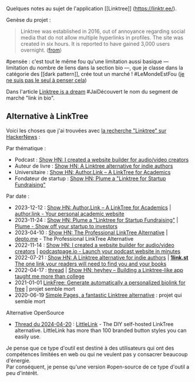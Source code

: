 Quelques notes au sujet de l'application [[Linktree]] (https://linktr.ee/).

Genèse du projet :

> Linktree was established in 2016, out of annoyance regarding social media that do not allow multiple hyperlinks in profiles. The site was created in six hours. It is reported to have gained 3,000 users overnight. ([from](https://en.wikipedia.org/wiki/Linktree#History))

#pensée : c'est tout le même fou qu'une limitation aussi basique — limitation du nombre de liens dans la section bio —, que je classe dans la catégorie des [[dark pattern]], crée tout un marché ! #LeMondeEstFou ([je ne suis pas le seul à penser cela](https://news.ycombinator.com/item?id=35625621))

Dans l'article [Linktree is a dream](https://www.umr.io/blog/linktree-strategy) #JaiDécouvert le nom du segment de marché "link in bio".

## Alternative à LinkTree

Voici les choses que j'ai trouvées avec [la recherche "Linktree" sur HackerNews](https://hn.algolia.com/?q=linktree) :

Par thématique :

- Podcast : [Show HN: I created a website builder for audio/video creators](https://news.ycombinator.com/item?id=33596760)
- Auteur de livre : [Show HN: A Linktree alternative for indie authors](https://news.ycombinator.com/item?id=32179060)
- Universitaire : [Show HN: Author.Link – A LinkTree for Academics](https://news.ycombinator.com/item?id=38611995)
- Fondateur de startup : [Show HN: Plume a "Linktree for Startup Fundraising"](https://news.ycombinator.com/item?id=38404932)

Par date :

- 2023-12-12 : [Show HN: Author.Link – A LinkTree for Academics](https://news.ycombinator.com/item?id=38611995) | [author.link - Your personal academic website](https://author.link/)
- 2023-11-24 : [Show HN: Plume a "Linktree for Startup Fundraising"](https://news.ycombinator.com/item?id=38404932) | [Plume - Show off your startup to investors](https://plume.pages.dev/)
- 2023-04-10 : [Show HN: The Professional LinkTree Alternative](https://news.ycombinator.com/item?id=35513010) | [depto.me](https://depto.me/) - The Professional LinkTree Alternative
- 2022-11-14 : [Show HN: I created a website builder for audio/video creators](https://news.ycombinator.com/item?id=33596760) | [podcastpage.io - Launch your podcast website in minutes](https://podcastpage.io/)
- 2022-07-21 : [Show HN: A Linktree alternative for indie authors](https://news.ycombinator.com/item?id=32179060) | [**1link.st** The one link your readers will need to find  you and your books](https://1link.st/)
- 2022-04-17 : [thread](https://news.ycombinator.com/item?id=31064467) | [Show HN: heyhey – Building a Linktree-like app taught me more than college](https://news.ycombinator.com/item?id=31064467)
- 2021-01-01 [LinkFree: Generate automatically a personalized biolink for free](https://news.ycombinator.com/item?id=25621271) | projet semble mort
- 2020-06-19 [Simple Pages, a fantastic Linktree alternative](https://news.ycombinator.com/item?id=23569776) : projet qui semble mort

Alternative OpenSource

- [Thread du 2024-04-20](https://news.ycombinator.com/item?id=40093558) : [LittleLink](https://github.com/sethcottle/littlelink) - The DIY self-hosted LinkTree alternative. LittleLink has more than 100 branded button styles you can easily use.

Je pense que ce type d'outil est destiné à des utilisateurs qui ont des compétences limitées en web ou qui ne veulent pas y consacrer beaucoup d'énergie.  
Par conséquent, je pense qu'une version #open-source de ce type d'outil a peu d'intérêt.